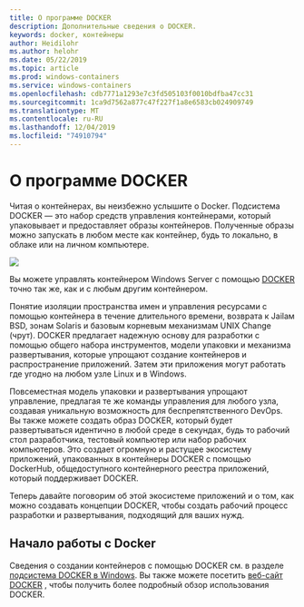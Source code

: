 ```yaml
---
title: О программе DOCKER
description: Дополнительные сведения о DOCKER.
keywords: docker, контейнеры
author: Heidilohr
ms.author: helohr
ms.date: 05/22/2019
ms.topic: article
ms.prod: windows-containers
ms.service: windows-containers
ms.openlocfilehash: cdb7771a1293e7c3fd505103f0010bdfba47cc31
ms.sourcegitcommit: 1ca9d7562a877c47f227f1a8e6583cb024909749
ms.translationtype: MT
ms.contentlocale: ru-RU
ms.lasthandoff: 12/04/2019
ms.locfileid: "74910794"
---
```

# <a name="about-docker"></a>О программе DOCKER

Читая о контейнерах, вы неизбежно услышите о Docker. Подсистема DOCKER — это набор средств управления контейнерами, который упаковывает и предоставляет образы контейнеров. Полученные образы можно запускать в любом месте как контейнер, будь то локально, в облаке или на личном компьютере.

![](media/docker.png)

Вы можете управлять контейнером Windows Server с помощью [DOCKER](https://www.docker.com) точно так же, как и с любым другим контейнером.

Понятие изоляции пространства имен и управления ресурсами с помощью контейнера в течение длительного времени, возврата к Jailам BSD, зонам Solaris и базовым корневым механизмам UNIX Change (чрут). DOCKER предлагает надежную основу для разработки с помощью общего набора инструментов, модели упаковки и механизма развертывания, которые упрощают создание контейнеров и распространение приложений. Затем эти приложения могут работать где угодно на любом узле Linux и в Windows.

Повсеместная модель упаковки и развертывания упрощают управление, предлагая те же команды управления для любого узла, создавая уникальную возможность для беспрепятственного DevOps. Вы также можете создать образ DOCKER, который будет развертываться идентично в любой среде в секундах, будь то рабочий стол разработчика, тестовый компьютер или набор рабочих компьютеров. Это создает огромную и растущее экосистему приложений, упакованных в контейнеры DOCKER с помощью DockerHub, общедоступного контейнерного реестра приложений, который поддерживает DOCKER.

Теперь давайте поговорим об этой экосистеме приложений и о том, как можно создавать концепции DOCKER, чтобы создать рабочий процесс разработки и развертывания, подходящий для ваших нужд.

## <a name="get-started-with-docker"></a>Начало работы с Docker

Сведения о создании контейнеров с помощью DOCKER см. в разделе [подсистема DOCKER в Windows](../manage-docker/configure-docker-daemon.md). Вы также можете посетить [веб-сайт DOCKER](https://www.docker.com) , чтобы получить более подробный обзор использования DOCKER.